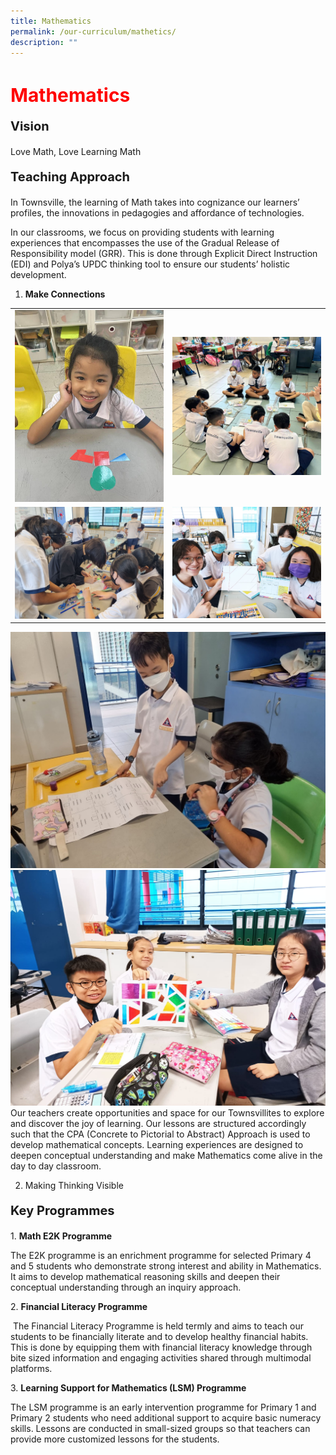 ```yaml
---
title: Mathematics
permalink: /our-curriculum/mathetics/
description: ""
---
```

<h1 style="color:red;font-size:30px">Mathematics</h1>

<p style="font-size:20px"><strong>Vision</strong></p>Love Math, Love Learning Math

<p style="font-size:20px"><strong>Teaching Approach</strong></p>
In Townsville, the learning of Math takes into cognizance our learners’ profiles, the innovations in pedagogies and affordance of technologies.

In our classrooms, we focus on providing students with learning experiences that encompasses the use of the Gradual Release of Responsibility model (GRR). This is done through Explicit Direct Instruction (EDI) and Polya’s UPDC thinking tool to ensure our students’ holistic development.

1. **Make Connections**
<table>
<tbody>
  <tr>
    <td>
			<img src="/images/Maths/maths%206.jpg"></td>
		<td><img src="/images/Maths/maths%207.jpg"></td>
  </tr>
  <tr>
    <td><img src="/images/Maths/maths%205.jpg"></td>
    <td><img src="/images/Maths/maths%204.jpg"></td>
  </tr>
</tbody>
</table>

![](/images/Maths/maths%202.jpg)
![](/images/Maths/maths%201.jpg)
Our teachers create opportunities and space for our Townsvillites to explore and discover the joy of learning. Our lessons are structured accordingly such that the CPA (Concrete to Pictorial to Abstract) Approach is used to develop mathematical concepts. Learning experiences are designed to deepen conceptual understanding and make Mathematics come alive in the day to day classroom.

2. Making Thinking Visible



<p style="font-size:20px"><strong>Key Programmes</strong></p>

1\. <strong>Math E2K Programme</strong>
    

The E2K programme is an enrichment programme for selected Primary 4 and 5 students who demonstrate strong interest and ability in Mathematics. It aims to develop mathematical reasoning skills and deepen their conceptual understanding through an inquiry approach.


2\. <strong>Financial Literacy Programme</strong>
    

&nbsp;The Financial Literacy Programme is held termly and aims to teach our students to be financially literate and to develop healthy financial habits. This is done by equipping them with financial literacy knowledge through bite sized information and engaging activities shared through multimodal platforms.

3\. <strong>Learning Support for Mathematics (LSM) Programme</strong>
    

The LSM programme is an early intervention programme for Primary 1 and Primary 2 students who need additional support to acquire basic numeracy skills. Lessons are conducted in small-sized groups so that teachers can provide more customized lessons for the students.